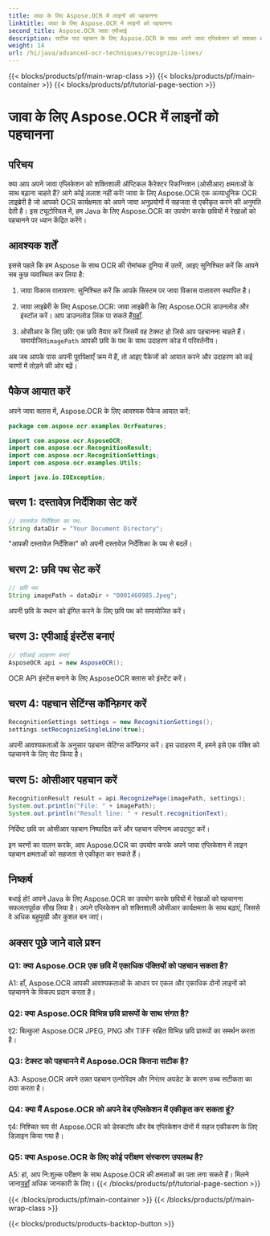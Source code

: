 ```yaml
---
title: जावा के लिए Aspose.OCR में लाइनों को पहचानना
linktitle: जावा के लिए Aspose.OCR में लाइनों को पहचानना
second_title: Aspose.OCR जावा एपीआई
description: सटीक पाठ पहचान के लिए Aspose.OCR के साथ अपने जावा एप्लिकेशन को सशक्त बनाएं। आसान एकीकरण, उच्च सटीकता।
weight: 14
url: /hi/java/advanced-ocr-techniques/recognize-lines/
---
```


{{< blocks/products/pf/main-wrap-class >}}
{{< blocks/products/pf/main-container >}}
{{< blocks/products/pf/tutorial-page-section >}}

# जावा के लिए Aspose.OCR में लाइनों को पहचानना

## परिचय

क्या आप अपने जावा एप्लिकेशन को शक्तिशाली ऑप्टिकल कैरेक्टर रिकग्निशन (ओसीआर) क्षमताओं के साथ बढ़ाना चाहते हैं? आगे कोई तलाश नहीं करें! जावा के लिए Aspose.OCR एक अत्याधुनिक OCR लाइब्रेरी है जो आपको OCR कार्यक्षमता को अपने जावा अनुप्रयोगों में सहजता से एकीकृत करने की अनुमति देती है। इस ट्यूटोरियल में, हम Java के लिए Aspose.OCR का उपयोग करके छवियों में रेखाओं को पहचानने पर ध्यान केंद्रित करेंगे।

## आवश्यक शर्तें

इससे पहले कि हम Aspose के साथ OCR की रोमांचक दुनिया में उतरें, आइए सुनिश्चित करें कि आपने सब कुछ व्यवस्थित कर लिया है:

1. जावा विकास वातावरण: सुनिश्चित करें कि आपके सिस्टम पर जावा विकास वातावरण स्थापित है।

2.  जावा लाइब्रेरी के लिए Aspose.OCR: जावा लाइब्रेरी के लिए Aspose.OCR डाउनलोड और इंस्टॉल करें। आप डाउनलोड लिंक पा सकते हैं[यहाँ](https://releases.aspose.com/ocr/java/).

3.  ओसीआर के लिए छवि: एक छवि तैयार करें जिसमें वह टेक्स्ट हो जिसे आप पहचानना चाहते हैं। समायोजित`imagePath` आपकी छवि के पथ के साथ उदाहरण कोड में परिवर्तनीय।

अब जब आपके पास अपनी पूर्वापेक्षाएँ क्रम में हैं, तो आइए पैकेजों को आयात करने और उदाहरण को कई चरणों में तोड़ने की ओर बढ़ें।

## पैकेज आयात करें

अपने जावा क्लास में, Aspose.OCR के लिए आवश्यक पैकेज आयात करें:

```java
package com.aspose.ocr.examples.OcrFeatures;

import com.aspose.ocr.AsposeOCR;
import com.aspose.ocr.RecognitionResult;
import com.aspose.ocr.RecognitionSettings;
import com.aspose.ocr.examples.Utils;

import java.io.IOException;
```

## चरण 1: दस्तावेज़ निर्देशिका सेट करें

```java
// दस्तावेज़ निर्देशिका का पथ.
String dataDir = "Your Document Directory";
```

"आपकी दस्तावेज़ निर्देशिका" को अपनी दस्तावेज़ निर्देशिका के पथ से बदलें।

## चरण 2: छवि पथ सेट करें

```java
// छवि पथ
String imagePath = dataDir + "0001460985.Jpeg";
```

अपनी छवि के स्थान को इंगित करने के लिए छवि पथ को समायोजित करें।

## चरण 3: एपीआई इंस्टेंस बनाएं

```java
// एपीआई उदाहरण बनाएं
AsposeOCR api = new AsposeOCR();
```

OCR API इंस्टेंस बनाने के लिए AsposeOCR क्लास को इंस्टेंट करें।

## चरण 4: पहचान सेटिंग्स कॉन्फ़िगर करें

```java
RecognitionSettings settings = new RecognitionSettings();
settings.setRecognizeSingleLine(true);
```

अपनी आवश्यकताओं के अनुसार पहचान सेटिंग्स कॉन्फ़िगर करें। इस उदाहरण में, हमने इसे एक पंक्ति को पहचानने के लिए सेट किया है।

## चरण 5: ओसीआर पहचान करें

```java
RecognitionResult result = api.RecognizePage(imagePath, settings);
System.out.println("File: " + imagePath);
System.out.println("Result line: " + result.recognitionText);
```

निर्दिष्ट छवि पर ओसीआर पहचान निष्पादित करें और पहचान परिणाम आउटपुट करें।

इन चरणों का पालन करके, आप Aspose.OCR का उपयोग करके अपने जावा एप्लिकेशन में लाइन पहचान क्षमताओं को सहजता से एकीकृत कर सकते हैं।

## निष्कर्ष

बधाई हो! आपने Java के लिए Aspose.OCR का उपयोग करके छवियों में रेखाओं को पहचानना सफलतापूर्वक सीख लिया है। अपने एप्लिकेशन को शक्तिशाली ओसीआर कार्यक्षमता के साथ बढ़ाएं, जिससे वे अधिक बहुमुखी और कुशल बन जाएं।

## अक्सर पूछे जाने वाले प्रश्न

### Q1: क्या Aspose.OCR एक छवि में एकाधिक पंक्तियों को पहचान सकता है?

A1: हाँ, Aspose.OCR आपकी आवश्यकताओं के आधार पर एकल और एकाधिक दोनों लाइनों को पहचानने के विकल्प प्रदान करता है।

### Q2: क्या Aspose.OCR विभिन्न छवि प्रारूपों के साथ संगत है?

ए2: बिल्कुल! Aspose.OCR JPEG, PNG और TIFF सहित विभिन्न छवि प्रारूपों का समर्थन करता है।

### Q3: टेक्स्ट को पहचानने में Aspose.OCR कितना सटीक है?

A3: Aspose.OCR अपने उन्नत पहचान एल्गोरिदम और निरंतर अपडेट के कारण उच्च सटीकता का दावा करता है।

### Q4: क्या मैं Aspose.OCR को अपने वेब एप्लिकेशन में एकीकृत कर सकता हूं?

ए4: निश्चित रूप से! Aspose.OCR को डेस्कटॉप और वेब एप्लिकेशन दोनों में सहज एकीकरण के लिए डिज़ाइन किया गया है।

### Q5: क्या Aspose.OCR के लिए कोई परीक्षण संस्करण उपलब्ध है?

 A5: हां, आप नि:शुल्क परीक्षण के साथ Aspose.OCR की क्षमताओं का पता लगा सकते हैं। मिलने जाना[यहाँ](https://releases.aspose.com/) अधिक जानकारी के लिए।
{{< /blocks/products/pf/tutorial-page-section >}}

{{< /blocks/products/pf/main-container >}}
{{< /blocks/products/pf/main-wrap-class >}}

{{< blocks/products/products-backtop-button >}}
